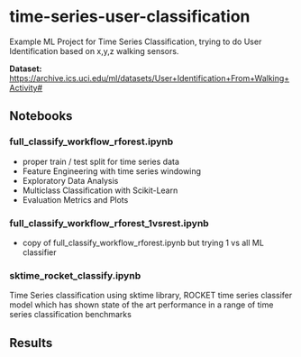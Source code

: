 # time-series-user-classification


Example ML Project for Time Series Classification, trying to do User Identification based on x,y,z walking sensors.

**Dataset:** https://archive.ics.uci.edu/ml/datasets/User+Identification+From+Walking+Activity#


## Notebooks

### full_classify_workflow_rforest.ipynb
- proper train / test split for time series data
- Feature Engineering with time series windowing
- Exploratory Data Analysis
- Multiclass Classification with Scikit-Learn
- Evaluation Metrics and Plots

### full_classify_workflow_rforest_1vsrest.ipynb
- copy of full_classify_workflow_rforest.ipynb but trying 1 vs all ML classifier

### sktime_rocket_classify.ipynb

Time Series classification using sktime library, ROCKET time series classifer model which has shown state of the art performance in a range of time series classification benchmarks


## Results
